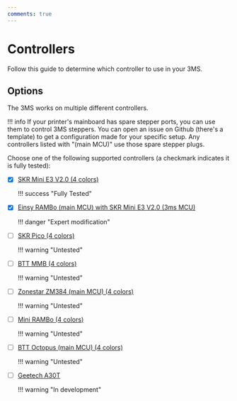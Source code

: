 ```yaml
---
comments: true
---
```


# Controllers

Follow this guide to determine which controller to use in your 3MS.

## Options

The 3MS works on multiple different controllers. 

!!! info
    If your printer's mainboard has spare stepper ports, you can use them to control 3MS steppers. You can open an issue on Github (there's a template) to get a configuration made for your specific setup. Any controllers listed with "(main MCU)" use those spare stepper plugs.

Choose one of the following supported controllers (a checkmark indicates it is fully tested):

- [X] [SKR Mini E3 V2.0 (4 colors)](skrminie3v2.md)

    !!! success "Fully Tested"

- [X] [Einsy RAMBo (main MCU) with SKR Mini E3 V2.0 (3ms MCU)](einsyrambo-skrminie3v2.md)

    !!! danger "Expert modification"

- [ ] [SKR Pico (4 colors)](skrpico.md)

    !!! warning "Untested"

- [ ] [BTT MMB (4 colors)](bttmmb.md)

    !!! warning "Untested"

- [ ] [Zonestar ZM384 (main MCU) (4 colors)](zm384main.md)

    !!! warning "Untested"

- [ ] [Mini RAMBo (4 colors)](minirambo.md)

    !!! warning "Untested"

- [ ] [BTT Octopus (main MCU) (4 colors)](bttoctopusmain.md)

    !!! warning "Untested"

- [ ] [Geetech A30T](geetech-a30t.md)

    !!! warning "In development"